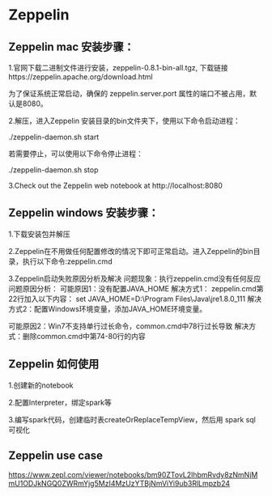 # Zeppelin

## Zeppelin mac 安装步骤：
1.官网下载二进制文件进行安装，zeppelin-0.8.1-bin-all.tgz, 
下载链接https://zeppelin.apache.org/download.html

为了保证系统正常启动，确保的 zeppelin.server.port 属性的端口不被占用，默认是8080。

2.解压，进入Zeppelin 安装目录的bin文件夹下，使用以下命令启动进程：

./zeppelin-daemon.sh start

若需要停止，可以使用以下命令停止进程：

./zeppelin-daemon.sh stop

3.Check out the Zeppelin web notebook at http://localhost:8080


## Zeppelin windows 安装步骤：
1.下载安装包并解压

2.Zeppelin在不用做任何配置修改的情况下即可正常启动。进入Zeppelin的bin目录，执行以下命令:zeppelin.cmd

3.Zeppelin启动失败原因分析及解决
问题现象：执行zeppelin.cmd没有任何反应
问题原因分析：
可能原因1：没有配置JAVA_HOME
解决方式1：
zeppelin.cmd第22行加入以下内容：
set JAVA_HOME=D:\Program Files\Java\jre1.8.0_111
解决方式2：配置Windows环境变量，添加JAVA_HOME环境变量。

可能原因2：Win7不支持单行过长命令，common.cmd中78行过长导致
解决方式：删除common.cmd中第74-80行的内容

## Zeppelin 如何使用

1.创建新的notebook

2.配置Interpreter，绑定spark等

3.编写spark代码，创建临时表createOrReplaceTempView，然后用 spark sql 可视化


## Zeppelin use case

https://www.zepl.com/viewer/notebooks/bm90ZTovL2lhbmRvdy8zNmNjMmU1ODJkNGQ0ZWRmYjg5MzI4MzUzYTBjNmViYi9ub3RlLmpzb24
